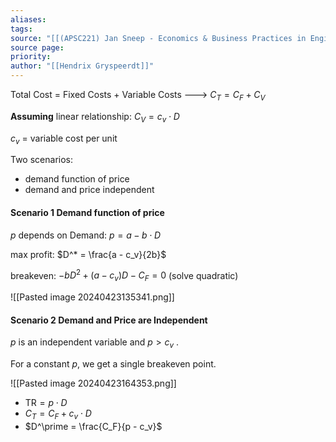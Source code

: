 ```yaml
---
aliases: 
tags: 
source: "[[(APSC221) Jan Sneep - Economics & Business Practices in Engineering.pdf#page=27&selection=180,0,185,12|(APSC221) Jan Sneep - Economics & Business Practices in Engineering, page 27]]"
source page: 
priority: 
author: "[[Hendrix Gryspeerdt]]"
---
```

Total Cost = Fixed Costs + Variable Costs ---> $C_T = C_F + C_V$

**Assuming** linear relationship: $C_V = c_v\cdot D$

$c_v$ = variable cost per unit

Two scenarios:
- demand function of price
- demand and price independent

#### Scenario 1 Demand function of price
$p$ depends on Demand: $p = a - b \cdot D$

max profit: $D^* = \frac{a - c_v}{2b}$

breakeven: $-bD^2 + (a-c_v)D - C_F = 0$ (solve quadratic)

![[Pasted image 20240423135341.png]]
#### Scenario 2 Demand and Price are Independent
$p$ is an independent variable and $p > c_v$ .

For a constant $p$, we get a single breakeven point.

![[Pasted image 20240423164353.png]]

- $\text{TR} = p \cdot D$
- $C_T = C_F + c_v \cdot D$
- $D^\prime = \frac{C_F}{p - c_v}$
